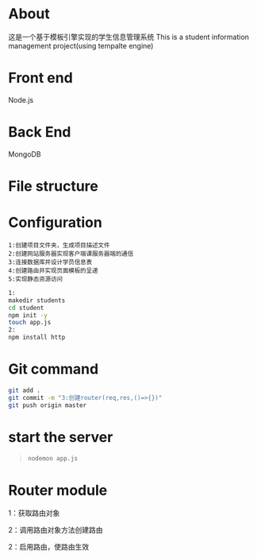 # About
这是一个基于模板引擎实现的学生信息管理系统
This is a student information management project(using tempalte engine)

# Front end
Node.js

# Back End 
MongoDB

# File structure

# Configuration
```
1:创建项目文件夹，生成项目描述文件
2:创建网站服务器实现客户端课服务器端的通信
3:连接数据库并设计学员信息表
4:创建路由并实现页面模板的呈递
5:实现静态资源访问
```



```bash
1:
makedir students
cd student
npm init -y
touch app.js
2:
npm install http
```



# Git command

```bash
git add .
git commit -m "3:创建router(req,res,()=>{})"
git push origin master
```



# start the server
 >```bash
 >nodemon app.js
 >```
 >
 >

# Router module

1：获取路由对象

2：调用路由对象方法创建路由

2：启用路由，使路由生效
